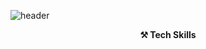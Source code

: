 ![header](https://capsule-render.vercel.app/api?type=waving&color=gradient&height=300&section=header&text=YesungPark&fontSize=90&animation=fadeIn)
<div align="center">
    
**⚒️ Tech Skills**
</div>
